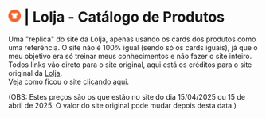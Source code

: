 #  <img src="/assets/icon/icon.png" alt="Texto Alternativo" height="25px">   | Lolja - Catálogo de Produtos
Uma "replica" do site da Lolja, apenas usando os cards dos produtos como uma referência. O site não é 100% igual (sendo só os cards iguais), já que o meu objetivo era só treinar meus conhecimentos e não fazer o site inteiro. Todos links vão direto para o site original, aqui está os créditos para o site original da [Lolja](https://www.lolja.com.br). <br>
Veja como ficou o site [clicando aqui.](https://lolja-catalogo.netlify.app/)

(OBS: Estes preços são os que estão no site do dia 15/04/2025 ou 15 de abril de 2025. O valor do site original pode mudar depois desta data.)

#
